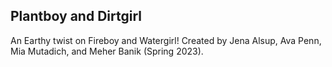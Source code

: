 ## Plantboy and Dirtgirl
An Earthy twist on Fireboy and Watergirl!
Created by Jena Alsup, Ava Penn, Mia Mutadich, and Meher Banik (Spring 2023).

